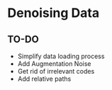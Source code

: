 # Denoising Data

## TO-DO

- Simplify data loading process
- Add Augmentation Noise
- Get rid of irrelevant codes
- Add relative paths